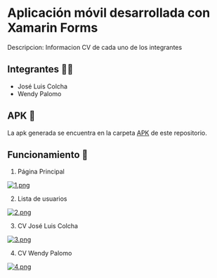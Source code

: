# Aplicación móvil desarrollada con Xamarin Forms
Descripcion: Informacion CV de cada uno de los integrantes 

## Integrantes :frowning_man:
- José Luis Colcha
- Wendy Palomo

## APK :iphone:

La apk generada se encuentra en la carpeta [APK](https://github.com/JoseLuisColcha/Curriculum-Vitae-Xamarin/tree/master/Apk) de este repositorio.

## Funcionamiento 📌 

1. Página Principal

[![1.png](https://i.postimg.cc/6QT5ZFjy/1.png)](https://postimg.cc/R35B5pzB)

2. Lista de usuarios

[![2.png](https://i.postimg.cc/tT25cZdr/2.png)](https://postimg.cc/dkZrk0xd)

3. CV José Luis Colcha

[![3.png](https://i.postimg.cc/VkqXT0mj/3.png)](https://postimg.cc/zyfLHBLB)

4. CV Wendy Palomo

[![4.png](https://i.postimg.cc/jSMyt0n5/4.png)](https://postimg.cc/xXbX3ZRD)
